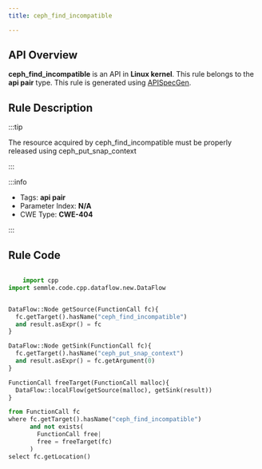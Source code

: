 ```yaml
---
title: ceph_find_incompatible

---
```



## API Overview
**ceph_find_incompatible** is an API in **Linux kernel**. This rule belongs to the **api pair** type. This rule is generated using [APISpecGen](../../tools/APISpecGen).
## Rule Description

:::tip

The resource acquired by ceph_find_incompatible must be properly released using ceph_put_snap_context

:::

:::info

- Tags: **api pair**
- Parameter Index: **N/A**
- CWE Type: **CWE-404**

:::

## Rule Code
```python

    import cpp
import semmle.code.cpp.dataflow.new.DataFlow


DataFlow::Node getSource(FunctionCall fc){
  fc.getTarget().hasName("ceph_find_incompatible")
  and result.asExpr() = fc
}

DataFlow::Node getSink(FunctionCall fc){
  fc.getTarget().hasName("ceph_put_snap_context")
  and result.asExpr() = fc.getArgument(0)
}

FunctionCall freeTarget(FunctionCall malloc){
  DataFlow::localFlow(getSource(malloc), getSink(result))
}

from FunctionCall fc
where fc.getTarget().hasName("ceph_find_incompatible")
      and not exists(
        FunctionCall free| 
        free = freeTarget(fc)
      )
select fc.getLocation()

    
```